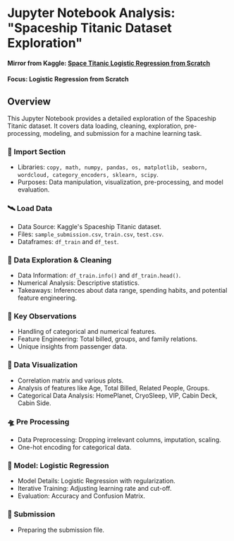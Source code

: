 # Jupyter Notebook Analysis: "Spaceship Titanic Dataset Exploration"
#### Mirror from Kaggle: [Space Titanic Logistic Regression from Scratch](https://www.kaggle.com/code/jbfriedli/space-titanic-logistic-regression-from-scratch)
#### Focus: Logistic Regression from Scratch

## Overview

This Jupyter Notebook provides a detailed exploration of the Spaceship Titanic dataset. It covers data loading, cleaning, exploration, pre-processing, modeling, and submission for a machine learning task. 

### 🖖 Import Section
- Libraries: `copy, math, numpy, pandas, os, matplotlib, seaborn, wordcloud, category_encoders, sklearn, scipy`.
- Purposes: Data manipulation, visualization, pre-processing, and model evaluation.

### 🛰️ Load Data
- Data Source: Kaggle's Spaceship Titanic dataset.
- Files: `sample_submission.csv`, `train.csv`, `test.csv`.
- Dataframes: `df_train` and `df_test`.

### 🚀 Data Exploration & Cleaning
- Data Information: `df_train.info()` and `df_train.head()`.
- Numerical Analysis: Descriptive statistics.
- Takeaways: Inferences about data range, spending habits, and potential feature engineering.

### 📝 Key Observations
- Handling of categorical and numerical features.
- Feature Engineering: Total billed, groups, and family relations.
- Unique insights from passenger data.

### 🔭 Data Visualization
- Correlation matrix and various plots.
- Analysis of features like Age, Total Billed, Related People, Groups.
- Categorical Data Analysis: HomePlanet, CryoSleep, VIP, Cabin Deck, Cabin Side.

### 🛸 Pre Processing
- Data Preprocessing: Dropping irrelevant columns, imputation, scaling.
- One-hot encoding for categorical data.

### 🤖 Model: Logistic Regression
- Model Details: Logistic Regression with regularization.
- Iterative Training: Adjusting learning rate and cut-off.
- Evaluation: Accuracy and Confusion Matrix.

### 🌠 Submission
- Preparing the submission file.
